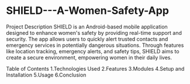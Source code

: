 # SHIELD---A-Women-Safety-App
Project Description
SHIELD is an Android-based mobile application designed to enhance women's safety by providing real-time support and security. The app allows users to quickly alert trusted contacts and emergency services in potentially dangerous situations. Through features like location tracking, emergency alerts, and safety tips, SHIELD aims to create a secure environment, empowering women in their daily lives.

Table of Contents
1.Technologies Used
2.Features
3.Modules
4.Setup and Installation
5.Usage
6.Conclusion

